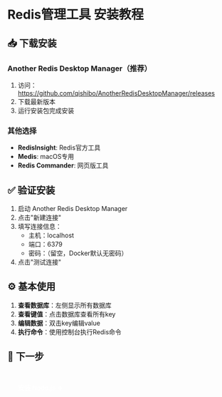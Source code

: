 # Redis管理工具 安装教程

## 📥 下载安装

### Another Redis Desktop Manager（推荐）
1. 访问：https://github.com/qishibo/AnotherRedisDesktopManager/releases
2. 下载最新版本
3. 运行安装包完成安装

### 其他选择
- **RedisInsight**: Redis官方工具
- **Medis**: macOS专用
- **Redis Commander**: 网页版工具

## ✅ 验证安装

1. 启动 Another Redis Desktop Manager
2. 点击"新建连接"
3. 填写连接信息：
   - 主机：localhost
   - 端口：6379
   - 密码：（留空，Docker默认无密码）
4. 点击"测试连接"

## ⚙️ 基本使用

1. **查看数据库**：左侧显示所有数据库
2. **查看键值**：点击数据库查看所有key
3. **编辑数据**：双击key编辑value
4. **执行命令**：使用控制台执行Redis命令

## 🎯 下一步

<a href="../../frontend/nodejs" class="beaver-button">安装 Node.js →</a>

<style>
.beaver-button {
  background: var(--vp-c-brand-1);
  color: white;
  padding: 0.75rem 1.5rem;
  border-radius: 8px;
  text-decoration: none;
  font-weight: 600;
  display: inline-block;
  margin-top: 1rem;
  transition: all 0.3s ease;
}

.beaver-button:hover {
  background: var(--vp-c-brand-2);
  transform: translateY(-2px);
}
</style> 